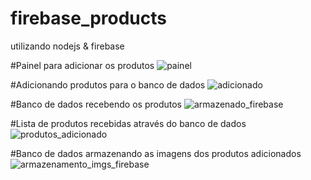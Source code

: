 # firebase_products
utilizando nodejs &amp; firebase

#Painel para adicionar os produtos
![painel](https://user-images.githubusercontent.com/101852187/229605286-7cfe3d41-96f9-4a51-99d0-02de1b92052a.png)

#Adicionando produtos para o banco de dados
![adicionado](https://user-images.githubusercontent.com/101852187/229605382-63908ad0-6988-4a2f-b6bd-3793091cd8f5.png)

#Banco de dados recebendo os produtos
![armazenado_firebase](https://user-images.githubusercontent.com/101852187/229605515-bdc07101-449e-41b6-9ebd-a46542d89f30.png)

#Lista de produtos recebidas através do banco de dados
![produtos_adicionado](https://user-images.githubusercontent.com/101852187/229605601-d6eb4167-6b01-4ec1-8e1d-8e3a53a2599d.png)

#Banco de dados armazenando as imagens dos produtos adicionados
![armazenamento_imgs_firebase](https://user-images.githubusercontent.com/101852187/229605894-d9b902e9-3660-497b-84ed-372c9f7611c1.png)
 
